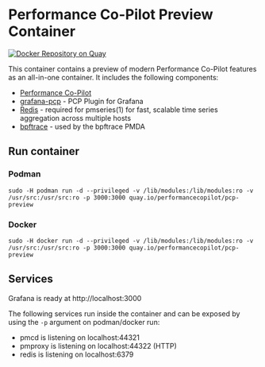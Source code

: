 # Performance Co-Pilot Preview Container

[![Docker Repository on Quay](https://quay.io/repository/performancecopilot/pcp-preview/status "Docker Repository on Quay")](https://quay.io/repository/performancecopilot/pcp-preview)

This container contains a preview of modern Performance Co-Pilot features
as an all-in-one container.  It includes the following components:

* [Performance Co-Pilot](https://pcp.io)
* [grafana-pcp](https://github.com/performancecopilot/grafana-pcp) - PCP Plugin for Grafana
* [Redis](https://redis.io) - required for pmseries(1) for fast, scalable time series aggregation across multiple hosts
* [bpftrace](https://github.com/iovisor/bpftrace) - used by the bpftrace PMDA

## Run container
### Podman
```
sudo -H podman run -d --privileged -v /lib/modules:/lib/modules:ro -v /usr/src:/usr/src:ro -p 3000:3000 quay.io/performancecopilot/pcp-preview
```

### Docker
```
sudo -H docker run -d --privileged -v /lib/modules:/lib/modules:ro -v /usr/src:/usr/src:ro -p 3000:3000 quay.io/performancecopilot/pcp-preview
```
## Services

Grafana is ready at http://localhost:3000

The following services run inside the container and can be exposed by using the `-p` argument on podman/docker run:
* pmcd is listening on localhost:44321
* pmproxy is listening on localhost:44322 (HTTP)
* redis is listening on localhost:6379
